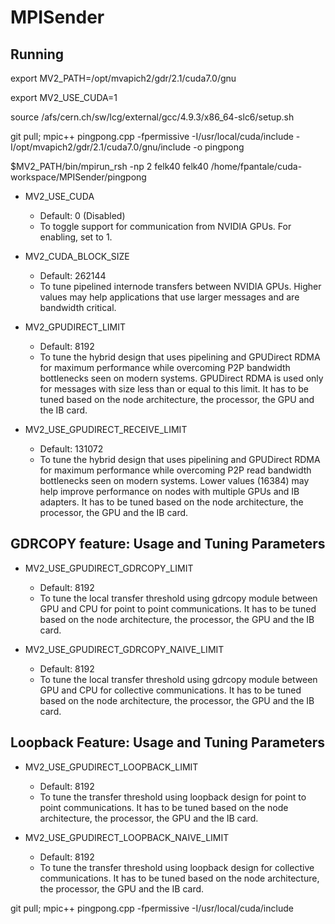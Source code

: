 # MPISender

## Running
export MV2_PATH=/opt/mvapich2/gdr/2.1/cuda7.0/gnu

export MV2_USE_CUDA=1

source /afs/cern.ch/sw/lcg/external/gcc/4.9.3/x86_64-slc6/setup.sh

git pull; mpic++ pingpong.cpp -fpermissive -I/usr/local/cuda/include -I/opt/mvapich2/gdr/2.1/cuda7.0/gnu/include -o pingpong

$MV2_PATH/bin/mpirun_rsh -np 2 felk40 felk40 /home/fpantale/cuda-workspace/MPISender/pingpong
        
        
        
        
- MV2_USE_CUDA
   * Default: 0 (Disabled)
   * To toggle support for communication from NVIDIA GPUs. For enabling, set
     to 1.

- MV2_CUDA_BLOCK_SIZE
   * Default: 262144
   * To tune pipelined internode transfers between NVIDIA GPUs. Higher values 
     may help applications that use larger messages and are bandwidth critical.

- MV2_GPUDIRECT_LIMIT
   * Default: 8192
   * To tune the hybrid design that uses pipelining and GPUDirect RDMA for
     maximum performance while overcoming P2P bandwidth bottlenecks seen on
     modern systems. GPUDirect RDMA is used only for messages with size less
     than or equal to this limit. It has to be tuned based on the node
     architecture, the processor, the GPU and the IB card. 

- MV2_USE_GPUDIRECT_RECEIVE_LIMIT
   * Default: 131072
   * To tune the hybrid design that uses pipelining and GPUDirect RDMA for
     maximum performance while overcoming P2P read bandwidth bottlenecks seen
     on modern systems.  Lower values (16384) may help improve performance on
     nodes with multiple GPUs and IB adapters. It has to be tuned based on the
     node architecture, the processor, the GPU and the IB card. 


GDRCOPY feature: Usage and Tuning Parameters
--------------------------------------------

- MV2_USE_GPUDIRECT_GDRCOPY_LIMIT
   * Default: 8192
   * To tune the local transfer threshold using gdrcopy module between GPU and
     CPU for point to point communications. It has to be tuned based on the
     node architecture, the processor, the GPU and the IB card.

- MV2_USE_GPUDIRECT_GDRCOPY_NAIVE_LIMIT
   * Default: 8192
   * To tune the local transfer threshold using gdrcopy module between GPU and
     CPU for collective communications. It has to be tuned based on the node
     architecture, the processor, the GPU and the IB card.

Loopback Feature: Usage and Tuning Parameters
---------------------------------------------

- MV2_USE_GPUDIRECT_LOOPBACK_LIMIT
   * Default: 8192
   * To tune the transfer threshold using loopback design for point to point
     communications.  It has to be tuned based on the node architecture, the
     processor, the GPU and the IB card.

- MV2_USE_GPUDIRECT_LOOPBACK_NAIVE_LIMIT
   * Default: 8192
   * To tune the transfer threshold using loopback design for collective
     communications.  It has to be tuned based on the node architecture, the
     processor, the GPU and the IB card.
        



git pull; mpic++ pingpong.cpp -fpermissive -I/usr/local/cuda/include
